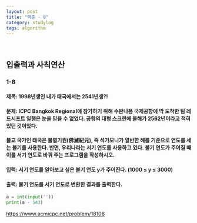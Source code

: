 ```yaml
---
layout: post
title: "백준 - 8"
category: studylog
tags: algorithm
---
```


<br>

## 입출력과 사칙연산

### 1-8

#### 제목: 1998년생인 내가 태국에서는 2541년생?!
#### 문제: ICPC Bangkok Regional에 참가하기 위해 수완나품 국제공항에 막 도착한 팀 레드시프트 일행은 눈을 믿을 수 없었다. 공항의 대형 스크린에 올해가 2562년이라고 적혀 있던 것이었다.
#### 불교 국가인 태국은 불멸기원(佛滅紀元), 즉 석가모니가 열반한 해를 기준으로 연도를 세는 불기를 사용한다. 반면, 우리나라는 서기 연도를 사용하고 있다. 불기 연도가 주어질 때 이를 서기 연도로 바꿔 주는 프로그램을 작성하시오.
#### 입력: 서기 연도를 알아보고 싶은 불기 연도 y가 주어진다. (1000 ≤ y ≤ 3000)
#### 출력: 불기 연도를 서기 연도로 변환한 결과를 출력한다.
```python
a = int(input(''))
print(a - 543)
```

https://www.acmicpc.net/problem/18108